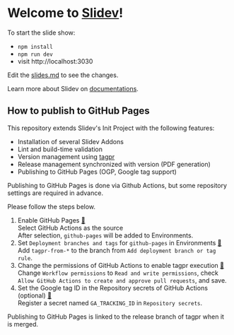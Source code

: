 # Welcome to [Slidev](https://github.com/slidevjs/slidev)!

To start the slide show:

- `npm install`
- `npm run dev`
- visit http://localhost:3030

Edit the [slides.md](./slides.md) to see the changes.

Learn more about Slidev on [documentations](https://sli.dev/).

## How to publish to GitHub Pages

This repository extends Slidev's Init Project with the following features:

* Installation of several Slidev Addons  
* Lint and build-time validation  
* Version management using [tagpr](https://github.com/Songmu/tagpr)  
* Release management synchronized with version (PDF generation)  
* Publishing to GitHub Pages (OGP, Google tag support)  

Publishing to GitHub Pages is done via Github Actions, but some repository settings are required in advance.   

Please follow the steps below.

1. Enable GitHub Pages [:link:](/settings/pages)    
Select GitHub Actions as the source  
After selection, `github-pages` will be added to Environments.
1. Set `Deployment branches and tags` for `github-pages` in Environments [:link:](/settings/environments)  
Add `tagpr-from-*` to the branch from `Add deployment branch or tag rule`.
1. Change the permissions of GitHub Actions to enable tagpr execution [:link:](/settings/actions)  
Change `Workflow permissions` to `Read and write permissions`, check `Allow GitHub Actions to create and approve pull requests`, and save.
1. Set the Google tag ID in the Repository secrets of GitHub Actions (optional) [:link:](/settings/secrets/actions/new)  
Register a secret named `GA_TRACKING_ID` in `Repository secrets`.  

Publishing to GitHub Pages is linked to the release branch of tagpr when it is merged.  
